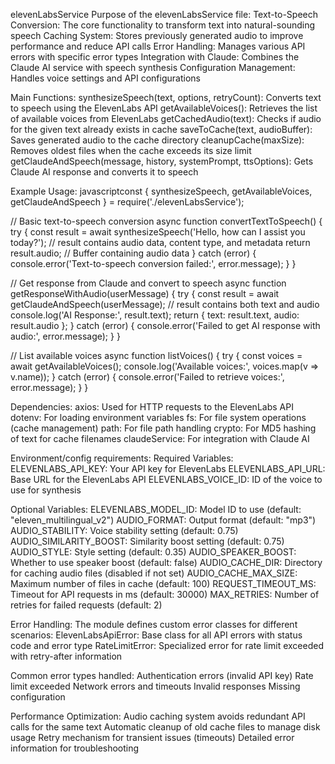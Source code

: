 elevenLabsService
Purpose of the elevenLabsService file:
    Text-to-Speech Conversion: The core functionality to transform text into natural-sounding speech
    Caching System: Stores previously generated audio to improve performance and reduce API calls
    Error Handling: Manages various API errors with specific error types
    Integration with Claude: Combines the Claude AI service with speech synthesis
    Configuration Management: Handles voice settings and API configurations 

Main Functions:
    synthesizeSpeech(text, options, retryCount): Converts text to speech using the ElevenLabs API
    getAvailableVoices(): Retrieves the list of available voices from ElevenLabs
    getCachedAudio(text): Checks if audio for the given text already exists in cache
    saveToCache(text, audioBuffer): Saves generated audio to the cache directory
    cleanupCache(maxSize): Removes oldest files when the cache exceeds its size limit
    getClaudeAndSpeech(message, history, systemPrompt, ttsOptions): Gets Claude AI response and converts it to speech

Example Usage:
javascriptconst { synthesizeSpeech, getAvailableVoices, getClaudeAndSpeech } = require('./elevenLabsService');

// Basic text-to-speech conversion
async function convertTextToSpeech() {
  try {
    const result = await synthesizeSpeech('Hello, how can I assist you today?');
    // result contains audio data, content type, and metadata
    return result.audio; // Buffer containing audio data
  } catch (error) {
    console.error('Text-to-speech conversion failed:', error.message);
  }
}

// Get response from Claude and convert to speech
async function getResponseWithAudio(userMessage) {
  try {
    const result = await getClaudeAndSpeech(userMessage);
    // result contains both text and audio
    console.log('AI Response:', result.text);
    return {
      text: result.text,
      audio: result.audio
    };
  } catch (error) {
    console.error('Failed to get AI response with audio:', error.message);
  }
}

// List available voices
async function listVoices() {
  try {
    const voices = await getAvailableVoices();
    console.log('Available voices:', voices.map(v => v.name));
  } catch (error) {
    console.error('Failed to retrieve voices:', error.message);
  }
}

Dependencies:
    axios: Used for HTTP requests to the ElevenLabs API
    dotenv: For loading environment variables
    fs: For file system operations (cache management)
    path: For file path handling
    crypto: For MD5 hashing of text for cache filenames
    claudeService: For integration with Claude AI

Environment/config requirements:
Required Variables:
    ELEVENLABS_API_KEY: Your API key for ElevenLabs
    ELEVENLABS_API_URL: Base URL for the ElevenLabs API
    ELEVENLABS_VOICE_ID: ID of the voice to use for synthesis

Optional Variables:
    ELEVENLABS_MODEL_ID: Model ID to use (default: "eleven_multilingual_v2")
    AUDIO_FORMAT: Output format (default: "mp3")
    AUDIO_STABILITY: Voice stability setting (default: 0.75)
    AUDIO_SIMILARITY_BOOST: Similarity boost setting (default: 0.75)
    AUDIO_STYLE: Style setting (default: 0.35)
    AUDIO_SPEAKER_BOOST: Whether to use speaker boost (default: false)
    AUDIO_CACHE_DIR: Directory for caching audio files (disabled if not set)
    AUDIO_CACHE_MAX_SIZE: Maximum number of files in cache (default: 100)
    REQUEST_TIMEOUT_MS: Timeout for API requests in ms (default: 30000)
    MAX_RETRIES: Number of retries for failed requests (default: 2)

Error Handling:
    The module defines custom error classes for different scenarios:
    ElevenLabsApiError: Base class for all API errors with status code and error type
    RateLimitError: Specialized error for rate limit exceeded with retry-after information

Common error types handled:
    Authentication errors (invalid API key)
    Rate limit exceeded
    Network errors and timeouts
    Invalid responses
    Missing configuration

Performance Optimization:
    Audio caching system avoids redundant API calls for the same text
    Automatic cleanup of old cache files to manage disk usage
    Retry mechanism for transient issues (timeouts)
    Detailed error information for troubleshooting